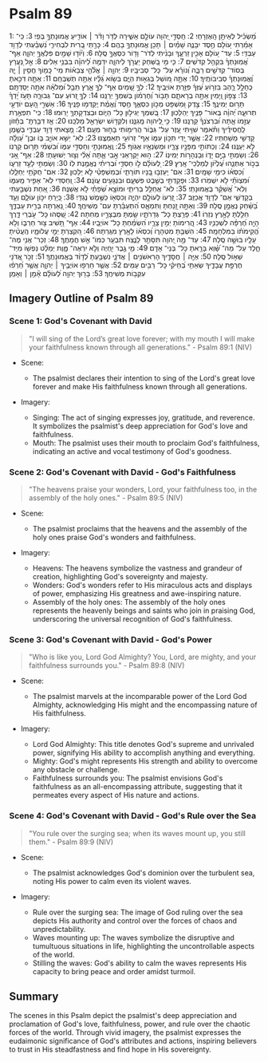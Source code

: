 # Psalm 89
1: מַ֝שְׂכִּ֗יל לְאֵיתָ֥ן הָֽאֶזְרָחִֽי׃
2: חַֽסְדֵ֣י יְ֭הוָה עוֹלָ֣ם אָשִׁ֑ירָה לְדֹ֥ר וָדֹ֓ר ׀ אוֹדִ֖יעַ אֱמוּנָתְךָ֣ בְּפִֽי׃
3: כִּֽי־ אָמַ֗רְתִּי ע֭וֹלָם חֶ֣סֶד יִבָּנֶ֑ה שָׁמַ֓יִם ׀ תָּכִ֖ן אֱמוּנָתְךָ֣ בָהֶֽם׃
4: כָּרַ֣תִּֽי בְ֭רִית לִבְחִירִ֑י נִ֝שְׁבַּ֗עְתִּי לְדָוִ֥ד עַבְדִּֽי׃
5: עַד־ ע֭וֹלָם אָכִ֣ין זַרְעֶ֑ךָ וּבָנִ֨יתִי לְדֹר־ וָד֖וֹר כִּסְאֲךָ֣ סֶֽלָה׃
6: וְי֘וֹד֤וּ שָׁמַ֣יִם פִּלְאֲךָ֣ יְהוָ֑ה אַף־ אֱ֝מֽוּנָתְךָ֗ בִּקְהַ֥ל קְדֹשִֽׁים׃
7: כִּ֤י מִ֣י בַ֭שַּׁחַק יַעֲרֹ֣ךְ לַיהוָ֑ה יִדְמֶ֥ה לַ֝יהוָ֗ה בִּבְנֵ֥י אֵלִים׃
8: אֵ֣ל נַ֭עֲרָץ בְּסוֹד־ קְדֹשִׁ֣ים רַבָּ֑ה וְ֝נוֹרָ֗א עַל־ כָּל־ סְבִיבָֽיו׃
9: יְהוָ֤ה ׀ אֱלֹ֘הֵ֤י צְבָא֗וֹת מִֽי־ כָֽמ֖וֹךָ חֲסִ֥ין ׀ יָ֑הּ וֶ֝אֱמֽוּנָתְךָ֗ סְבִיבוֹתֶֽיךָ׃
10: אַתָּ֣ה מ֭וֹשֵׁל בְּגֵא֣וּת הַיָּ֑ם בְּשׂ֥וֹא גַ֝לָּ֗יו אַתָּ֥ה תְשַׁבְּחֵֽם׃
11: אַתָּ֤ה דִכִּ֣אתָ כֶחָלָ֣ל רָ֑הַב בִּזְר֥וֹעַ עֻ֝זְּךָ֗ פִּזַּ֥רְתָּ אוֹיְבֶֽיךָ׃
12: לְךָ֣ שָׁ֭מַיִם אַף־ לְךָ֥ אָ֑רֶץ תֵּבֵ֥ל וּ֝מְלֹאָ֗הּ אַתָּ֥ה יְסַדְתָּֽם׃
13: צָפ֣וֹן וְ֭יָמִין אַתָּ֣ה בְרָאתָ֑ם תָּב֥וֹר וְ֝חֶרְמ֗וֹן בְּשִׁמְךָ֥ יְרַנֵּֽנוּ׃
14: לְךָ֣ זְ֭רוֹעַ עִם־ גְּבוּרָ֑ה תָּעֹ֥ז יָ֝דְךָ֗ תָּר֥וּם יְמִינֶֽךָ׃
15: צֶ֣דֶק וּ֭מִשְׁפָּט מְכ֣וֹן כִּסְאֶ֑ךָ חֶ֥סֶד וֶ֝אֱמֶ֗ת יְֽקַדְּמ֥וּ פָנֶֽיךָ׃
16: אַשְׁרֵ֣י הָ֭עָם יוֹדְעֵ֣י תְרוּעָ֑ה יְ֝הוָ֗ה בְּֽאוֹר־ פָּנֶ֥יךָ יְהַלֵּכֽוּן׃
17: בְּ֭שִׁמְךָ יְגִיל֣וּן כָּל־ הַיּ֑וֹם וּבְצִדְקָתְךָ֥ יָרֽוּמוּ׃
18: כִּֽי־ תִפְאֶ֣רֶת עֻזָּ֣מוֹ אָ֑תָּה וּ֝בִרְצֹנְךָ֗ קַרְנֵֽנוּ׃
19: כִּ֣י לַֽ֭יהוָה מָֽגִנֵּ֑נוּ וְלִקְד֖וֹשׁ יִשְׂרָאֵ֣ל מַלְכֵּֽנוּ׃
20: אָ֤ז דִּבַּ֥רְתָּֽ־ בְחָ֡זוֹן לַֽחֲסִידֶ֗יךָ וַתֹּ֗אמֶר שִׁוִּ֣יתִי עֵ֭זֶר עַל־ גִּבּ֑וֹר הֲרִימ֖וֹתִי בָח֣וּר מֵעָֽם׃
21: מָ֭צָאתִי דָּוִ֣ד עַבְדִּ֑י בְּשֶׁ֖מֶן קָדְשִׁ֣י מְשַׁחְתִּֽיו׃
22: אֲשֶׁ֣ר יָ֭דִי תִּכּ֣וֹן עִמּ֑וֹ אַף־ זְרוֹעִ֥י תְאַמְּצֶֽנּוּ׃
23: לֹֽא־ יַשִּׁ֣א אוֹיֵ֣ב בּ֑וֹ וּבֶן־ עַ֝וְלָ֗ה לֹ֣א יְעַנֶּֽנּוּ׃
24: וְכַתּוֹתִ֣י מִפָּנָ֣יו צָרָ֑יו וּמְשַׂנְאָ֥יו אֶגּֽוֹף׃
25: וֶֽאֶֽמוּנָתִ֣י וְחַסְדִּ֣י עִמּ֑וֹ וּ֝בִשְׁמִ֗י תָּר֥וּם קַרְנֽוֹ׃
26: וְשַׂמְתִּ֣י בַיָּ֣ם יָד֑וֹ וּֽבַנְּהָר֥וֹת יְמִינֽוֹ׃
27: ה֣וּא יִ֭קְרָאֵנִי אָ֣בִי אָ֑תָּה אֵ֝לִ֗י וְצ֣וּר יְשׁוּעָתִֽי׃
28: אַף־ אָ֭נִי בְּכ֣וֹר אֶתְּנֵ֑הוּ עֶ֝לְי֗וֹן לְמַלְכֵי־ אָֽרֶץ׃
29: לְ֭עוֹלָ֗ם ל֣וֹ חַסְדִּ֑י וּ֝בְרִיתִ֗י נֶאֱמֶ֥נֶת לֽוֹ׃
30: וְשַׂמְתִּ֣י לָעַ֣ד זַרְע֑וֹ וְ֝כִסְא֗וֹ כִּימֵ֥י שָׁמָֽיִם׃
31: אִם־ יַֽעַזְב֣וּ בָ֭נָיו תּוֹרָתִ֑י וּ֝בְמִשְׁפָּטַ֗י לֹ֣א יֵלֵכֽוּן׃
32: אִם־ חֻקֹּתַ֥י יְחַלֵּ֑לוּ וּ֝מִצְוֺתַ֗י לֹ֣א יִשְׁמֹֽרוּ׃
33: וּפָקַדְתִּ֣י בְשֵׁ֣בֶט פִּשְׁעָ֑ם וּבִנְגָעִ֥ים עֲוֺנָֽם׃
34: וְ֭חַסְדִּי לֹֽא־ אָפִ֣יר מֵֽעִמּ֑וֹ וְלֹֽא־ אֲ֝שַׁקֵּ֗ר בֶּאֱמוּנָתִֽי׃
35: לֹא־ אֲחַלֵּ֥ל בְּרִיתִ֑י וּמוֹצָ֥א שְׂ֝פָתַ֗י לֹ֣א אֲשַׁנֶּֽה׃
36: אַ֭חַת נִשְׁבַּ֣עְתִּי בְקָדְשִׁ֑י אִֽם־ לְדָוִ֥ד אֲכַזֵּֽב׃
37: זַ֭רְעוֹ לְעוֹלָ֣ם יִהְיֶ֑ה וְכִסְא֖וֹ כַשֶּׁ֣מֶשׁ נֶגְדִּֽי׃
38: כְּ֭יָרֵחַ יִכּ֣וֹן עוֹלָ֑ם וְעֵ֥ד בַּ֝שַּׁ֗חַק נֶאֱמָ֥ן סֶֽלָה׃
39: וְאַתָּ֣ה זָ֭נַחְתָּ וַתִּמְאָ֑ס הִ֝תְעַבַּ֗רְתָּ עִם־ מְשִׁיחֶֽךָ׃
40: נֵ֭אַרְתָּה בְּרִ֣ית עַבְדֶּ֑ךָ חִלַּ֖לְתָּ לָאָ֣רֶץ נִזְרֽוֹ׃
41: פָּרַ֥צְתָּ כָל־ גְּדֵרֹתָ֑יו שַׂ֖מְתָּ מִבְצָרָ֣יו מְחִתָּה׃
42: שַׁ֭סֻּהוּ כָּל־ עֹ֣בְרֵי דָ֑רֶךְ הָיָ֥ה חֶ֝רְפָּ֗ה לִשְׁכֵנֽ͏ָיו׃
43: הֲ֭רִימוֹתָ יְמִ֣ין צָרָ֑יו הִ֝שְׂמַ֗חְתָּ כָּל־ אוֹיְבָֽיו׃
44: אַף־ תָּ֭שִׁיב צ֣וּר חַרְבּ֑וֹ וְלֹ֥א הֲ֝קֵימֹת֗וֹ בַּמִּלְחָמָֽה׃
45: הִשְׁבַּ֥תָּ מִטְּהָר֑וֹ וְ֝כִסְא֗וֹ לָאָ֥רֶץ מִגַּֽרְתָּה׃
46: הִ֭קְצַרְתָּ יְמֵ֣י עֲלוּמָ֑יו הֶֽעֱטִ֨יתָ עָלָ֖יו בּוּשָׁ֣ה סֶֽלָה׃
47: עַד־ מָ֣ה יְ֭הוָה תִּסָּתֵ֣ר לָנֶ֑צַח תִּבְעַ֖ר כְּמוֹ־ אֵ֣שׁ חֲמָתֶֽךָ׃
48: זְכָר־ אֲנִ֥י מֶה־ חָ֑לֶד עַל־ מַה־ שָּׁ֝֗וְא בָּרָ֥אתָ כָל־ בְּנֵי־ אָדָֽם׃
49: מִ֤י גֶ֣בֶר יִֽ֭חְיֶה וְלֹ֣א יִרְאֶה־ מָּ֑וֶת יְמַלֵּ֨ט נַפְשׁ֖וֹ מִיַּד־ שְׁא֣וֹל סֶֽלָה׃
50: אַיֵּ֤ה ׀ חֲסָדֶ֖יךָ הָרִאשֹׁנִ֥ים ׀ אֲדֹנָ֑י נִשְׁבַּ֥עְתָּ לְ֝דָוִ֗ד בֶּאֱמוּנָתֶֽךָ׃
51: זְכֹ֣ר אֲ֭דֹנָי חֶרְפַּ֣ת עֲבָדֶ֑יךָ שְׂאֵתִ֥י בְ֝חֵיקִ֗י כָּל־ רַבִּ֥ים עַמִּֽים׃
52: אֲשֶׁ֤ר חֵרְפ֖וּ אוֹיְבֶ֥יךָ ׀ יְהוָ֑ה אֲשֶׁ֥ר חֵ֝רְפ֗וּ עִקְּב֥וֹת מְשִׁיחֶֽךָ׃
53: בָּר֖וּךְ יְהוָ֥ה לְ֝עוֹלָ֗ם אָ֘מֵ֥ן ׀ וְאָמֵֽן׃

## Imagery Outline of Psalm 89

### Scene 1: God's Covenant with David

> "I will sing of the Lord’s great love forever; with my mouth I will make your faithfulness known through all generations." - Psalm 89:1 (NIV)

- Scene:
  - The psalmist declares their intention to sing of the Lord's great love forever and make His faithfulness known through all generations.

- Imagery:
  - Singing: The act of singing expresses joy, gratitude, and reverence. It symbolizes the psalmist's deep appreciation for God's love and faithfulness.
  - Mouth: The psalmist uses their mouth to proclaim God's faithfulness, indicating an active and vocal testimony of God's goodness.

### Scene 2: God's Covenant with David - God's Faithfulness

> "The heavens praise your wonders, Lord, your faithfulness too, in the assembly of the holy ones." - Psalm 89:5 (NIV)

- Scene:
  - The psalmist proclaims that the heavens and the assembly of the holy ones praise God's wonders and faithfulness.

- Imagery:
  - Heavens: The heavens symbolize the vastness and grandeur of creation, highlighting God's sovereignty and majesty.
  - Wonders: God's wonders refer to His miraculous acts and displays of power, emphasizing His greatness and awe-inspiring nature.
  - Assembly of the holy ones: The assembly of the holy ones represents the heavenly beings and saints who join in praising God, underscoring the universal recognition of God's faithfulness.

### Scene 3: God's Covenant with David - God's Power

> "Who is like you, Lord God Almighty? You, Lord, are mighty, and your faithfulness surrounds you." - Psalm 89:8 (NIV)

- Scene:
  - The psalmist marvels at the incomparable power of the Lord God Almighty, acknowledging His might and the encompassing nature of His faithfulness.

- Imagery:
  - Lord God Almighty: This title denotes God's supreme and unrivaled power, signifying His ability to accomplish anything and everything.
  - Mighty: God's might represents His strength and ability to overcome any obstacle or challenge.
  - Faithfulness surrounds you: The psalmist envisions God's faithfulness as an all-encompassing attribute, suggesting that it permeates every aspect of His nature and actions.

### Scene 4: God's Covenant with David - God's Rule over the Sea

> "You rule over the surging sea; when its waves mount up, you still them." - Psalm 89:9 (NIV)

- Scene:
  - The psalmist acknowledges God's dominion over the turbulent sea, noting His power to calm even its violent waves.

- Imagery:
  - Rule over the surging sea: The image of God ruling over the sea depicts His authority and control over the forces of chaos and unpredictability.
  - Waves mounting up: The waves symbolize the disruptive and tumultuous situations in life, highlighting the uncontrollable aspects of the world.
  - Stilling the waves: God's ability to calm the waves represents His capacity to bring peace and order amidst turmoil.

## Summary

The scenes in this Psalm depict the psalmist's deep appreciation and proclamation of God's love, faithfulness, power, and rule over the chaotic forces of the world. Through vivid imagery, the psalmist expresses the eudaimonic significance of God's attributes and actions, inspiring believers to trust in His steadfastness and find hope in His sovereignty.